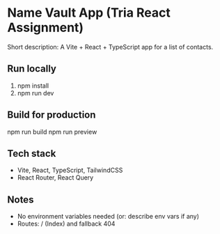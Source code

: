 # Name Vault App (Tria React Assignment)

Short description: A Vite + React + TypeScript app for a list of contacts.

## Run locally
1. npm install
2. npm run dev

## Build for production
npm run build
npm run preview

## Tech stack
- Vite, React, TypeScript, TailwindCSS
- React Router, React Query

## Notes
- No environment variables needed (or: describe env vars if any)
- Routes: / (Index) and fallback 404

